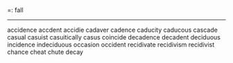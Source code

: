 =: fall

---
accidence
accdent
accidie
cadaver
cadence
caducity
caducous
cascade
casual
casuist
casuitically
casus
coincide
decadence
decadent
deciduous
incidence
indeciduous
occasion
occident
recidivate
recidivism
recidivist
chance
cheat
chute
decay

